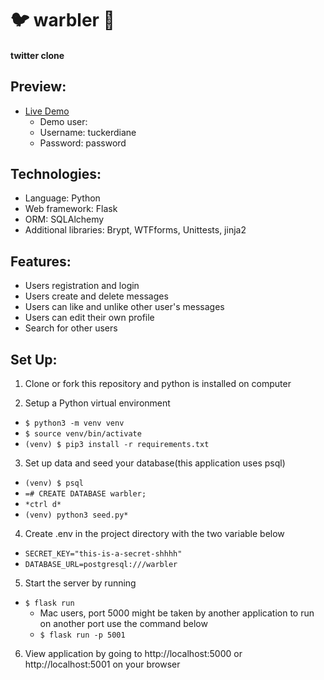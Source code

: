 #  🐦 warbler 🪺

#### twitter clone

## Preview:

* [Live Demo](https://stzheng716-warbler.onrender.com/signup)
    * Demo user:
    * Username: tuckerdiane
    * Password: password

## Technologies:

* Language: Python
* Web framework: Flask
* ORM: SQLAlchemy
* Additional libraries: Brypt, WTFforms, Unittests, jinja2

## Features:

* Users registration and login
* Users create and delete messages
* Users can like and unlike other user's messages
* Users can edit their own profile
* Search for other users

## Set Up:

1. Clone or fork this repository and python is installed on computer

2. Setup a Python virtual environment 
 
 * ```$ python3 -m venv venv```
 * ```$ source venv/bin/activate```
 * ```(venv) $ pip3 install -r requirements.txt```

3. Set up data and seed your database(this application uses psql)
* ```(venv) $ psql```
* ```=# CREATE DATABASE warbler;```
* ```*ctrl d*```
* ```(venv) python3 seed.py*```

4. Create .env in the project directory with the two variable below

* ```SECRET_KEY="this-is-a-secret-shhhh"```
* ```DATABASE_URL=postgresql:///warbler```

5. Start the server by running

* ```$ flask run```
    * Mac users, port 5000 might be taken by another application to run on another port use the command below
    * ```$ flask run -p 5001```

6. View application by going to http://localhost:5000 or http://localhost:5001 on your browser




